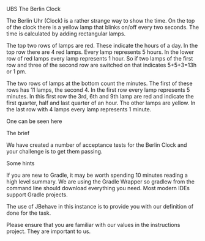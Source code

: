 UBS The Berlin Clock

The Berlin Uhr (Clock) is a rather strange way to show the time. On the top of the clock there is a yellow lamp that blinks on/off every two seconds. The time is calculated by adding rectangular lamps.

The top two rows of lamps are red. These indicate the hours of a day. In the top row there are 4 red lamps. Every lamp represents 5 hours. In the lower row of red lamps every lamp represents 1 hour. So if two lamps of the first row and three of the second row are switched on that indicates 5+5+3=13h or 1 pm.

The two rows of lamps at the bottom count the minutes. The first of these rows has 11 lamps, the second 4. In the first row every lamp represents 5 minutes. In this first row the 3rd, 6th and 9th lamp are red and indicate the first quarter, half and last quarter of an hour. The other lamps are yellow. In the last row with 4 lamps every lamp represents 1 minute.

One can be seen here

The brief

We have created a number of acceptance tests for the Berlin Clock and your challenge is to get them passing.

Some hints

If you are new to Gradle, it may be worth spending 10 minutes reading a high level summary. We are using the Gradle Wrapper so gradlew from the command line should download everything you need. Most modern IDEs support Gradle projects.

The use of JBehave in this instance is to provide you with our definition of done for the task.

Please ensure that you are familiar with our values in the instructions project. They are important to us.
